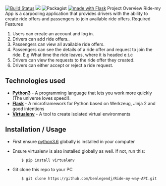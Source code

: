 
[![Build Status](https://travis-ci.org/Kitingu/ride-my-way-API.svg?branch=ft-version1)](https://travis-ci.org/Kitingu/ride-my-way-API)
<a href="https://codeclimate.com/github/Kitingu/ride-my-way-API/maintainability"><img src="https://api.codeclimate.com/v1/badges/0692bae341c278adce5f/maintainability" /></a>
![Packagist](https://img.shields.io/packagist/l/doctrine/orm.svg)
<a href="http://flask.pocoo.org/"><img
   src="http://flask.pocoo.org/static/badges/made-with-flask-s.png"
   border="0"
   alt="made with Flask"
   title="made with Flask"></a>
Project Overview
Ride-my App is a carpooling application that provides drivers with the ability to create ride offers
and passengers to join available ride offers.
Required Features
1. Users can create an account and log in.
2. Drivers can add ride offers..
3. Passengers can view all available ride offers.
4. Passengers can see the details of a ride offer and request to join the ride. E.g What time
the ride leaves, where it is headed e.t.c
5. Drivers can view the requests to the ride offer they created.
6. Drivers can either accept or reject a ride request.

## Technologies used
* **[Python3](https://www.python.org/downloads/)** - A programming language that lets you work more quickly (The universe loves speed!).
* **[Flask](flask.pocoo.org/)** - A microframework for Python based on Werkzeug, Jinja 2 and good intentions
* **[Virtualenv](https://virtualenv.pypa.io/en/stable/)** - A tool to create isolated virtual environments

## Installation / Usage
* First ensure [python3.6](https://www.python.org) globally is installed in your computer

* Ensure virtualenv  is also installed globally as well. If not, run this:
    ```
        $ pip install virtualenv
    ```
* Git clone this repo to your PC
    ```
        $ git clone https://github.com/benlegendj/Ride-my-way-API.git
    ```